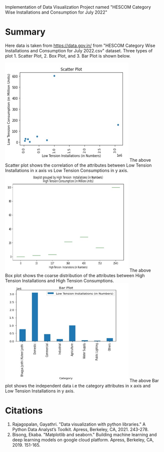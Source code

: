 Implementation of Data Visualization Project named "HESCOM Category Wise Installations and Consumption for July 2022"

# Summary
Here data is taken from https://data.gov.in/ from "HESCOM Category Wise Installations and Consumption for July 2022.csv" dataset. Three types of plot 1. Scatter Plot, 2. Box Plot, and 3. Bar Plot is shown below.

<img src="https://github.com/anirban-sahaiitkgp/Fair-regression/blob/master/HESCOM Category Wise Installations and Consumption for July 2022/Output/Scatter_plot.jpg" width="404" height="324">
The above Scatter plot shows the correlation of the attributes between Low Tension Installations in x axis vs Low Tension Consumptions in y axis.

<img src="https://github.com/anirban-sahaiitkgp/Fair-regression/blob/master/HESCOM Category Wise Installations and Consumption for July 2022/Output/BoxPlot.jpg" width="404" height="324">
The above Box plot shows the coarse distribution of the attributes between High Tension Installations and High Tension Consumptions.

<img src="https://github.com/anirban-sahaiitkgp/Fair-regression/blob/master/HESCOM Category Wise Installations and Consumption for July 2022/Output/BarPlot.jpg" width="404" height="324">
The above Bar plot shows the independent data i.e the category attributes in x axis and Low Tension Installations in y axis.

# Citations
1. Rajagopalan, Gayathri. "Data visualization with python libraries." A Python Data Analyst’s Toolkit. Apress, Berkeley, CA, 2021. 243-278.
2. Bisong, Ekaba. "Matplotlib and seaborn." Building machine learning and deep learning models on google cloud platform. Apress, Berkeley, CA, 2019. 151-165.
